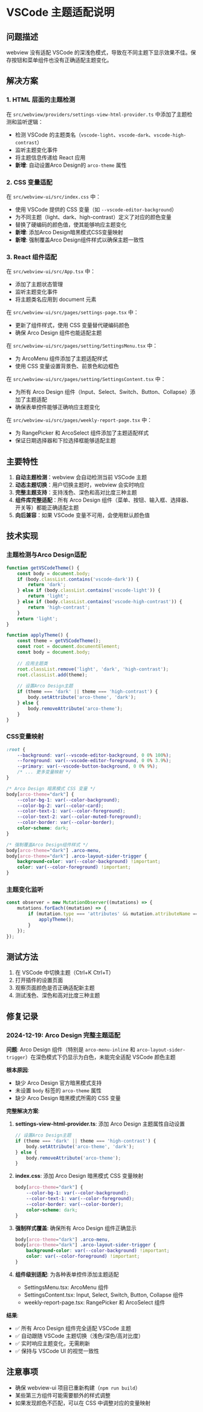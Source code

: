 # VSCode 主题适配说明

## 问题描述
webview 没有适配 VSCode 的深浅色模式，导致在不同主题下显示效果不佳。保存按钮和菜单组件也没有正确适配主题变化。

## 解决方案

### 1. HTML 层面的主题检测
在 `src/webview/providers/settings-view-html-provider.ts` 中添加了主题检测和监听逻辑：
- 检测 VSCode 的主题类名（`vscode-light`、`vscode-dark`、`vscode-high-contrast`）
- 监听主题变化事件
- 将主题信息传递给 React 应用
- **新增**: 自动设置Arco Design的 `arco-theme` 属性

### 2. CSS 变量适配
在 `src/webview-ui/src/index.css` 中：
- 使用 VSCode 提供的 CSS 变量（如 `--vscode-editor-background`）
- 为不同主题（light、dark、high-contrast）定义了对应的颜色变量
- 替换了硬编码的颜色值，使其能够响应主题变化
- **新增**: 添加Arco Design暗黑模式CSS变量映射
- **新增**: 强制覆盖Arco Design组件样式以确保主题一致性

### 3. React 组件适配
在 `src/webview-ui/src/App.tsx` 中：
- 添加了主题状态管理
- 监听主题变化事件
- 将主题类名应用到 document 元素

在 `src/webview-ui/src/pages/settings-page.tsx` 中：
- 更新了组件样式，使用 CSS 变量替代硬编码颜色
- 确保 Arco Design 组件也能适配主题

在 `src/webview-ui/src/pages/setting/SettingsMenu.tsx` 中：
- 为 ArcoMenu 组件添加了主题适配样式
- 使用 CSS 变量设置背景色、前景色和边框色

在 `src/webview-ui/src/pages/setting/SettingsContent.tsx` 中：
- 为所有 Arco Design 组件（Input、Select、Switch、Button、Collapse）添加了主题适配
- 确保表单控件能够正确响应主题变化

在 `src/webview-ui/src/pages/weekly-report-page.tsx` 中：
- 为 RangePicker 和 ArcoSelect 组件添加了主题适配样式
- 保证日期选择器和下拉选择框能够适配主题

## 主要特性

1. **自动主题检测**：webview 会自动检测当前 VSCode 主题
2. **动态主题切换**：用户切换主题时，webview 会实时响应
3. **完整主题支持**：支持浅色、深色和高对比度三种主题
4. **组件库完整适配**：所有 Arco Design 组件（菜单、按钮、输入框、选择器、开关等）都能正确适配主题
5. **向后兼容**：如果 VSCode 变量不可用，会使用默认颜色值

## 技术实现

### 主题检测与Arco Design适配
```javascript
function getVSCodeTheme() {
    const body = document.body;
    if (body.classList.contains('vscode-dark')) {
        return 'dark';
    } else if (body.classList.contains('vscode-light')) {
        return 'light';
    } else if (body.classList.contains('vscode-high-contrast')) {
        return 'high-contrast';
    }
    return 'light';
}

function applyTheme() {
    const theme = getVSCodeTheme();
    const root = document.documentElement;
    const body = document.body;
    
    // 应用主题类
    root.classList.remove('light', 'dark', 'high-contrast');
    root.classList.add(theme);
    
    // 设置Arco Design主题
    if (theme === 'dark' || theme === 'high-contrast') {
        body.setAttribute('arco-theme', 'dark');
    } else {
        body.removeAttribute('arco-theme');
    }
}
```

### CSS变量映射
```css
:root {
    --background: var(--vscode-editor-background, 0 0% 100%);
    --foreground: var(--vscode-editor-foreground, 0 0% 3.9%);
    --primary: var(--vscode-button-background, 0 0% 9%);
    /* ... 更多变量映射 */
}

/* Arco Design 暗黑模式 CSS 变量 */
body[arco-theme="dark"] {
    --color-bg-1: var(--color-background);
    --color-bg-2: var(--color-card);
    --color-text-1: var(--color-foreground);
    --color-text-2: var(--color-muted-foreground);
    --color-border: var(--color-border);
    color-scheme: dark;
}

/* 强制覆盖Arco Design组件样式 */
body[arco-theme="dark"] .arco-menu,
body[arco-theme="dark"] .arco-layout-sider-trigger {
    background-color: var(--color-background) !important;
    color: var(--color-foreground) !important;
}
```

### 主题变化监听
```javascript
const observer = new MutationObserver((mutations) => {
    mutations.forEach((mutation) => {
        if (mutation.type === 'attributes' && mutation.attributeName === 'class') {
            applyTheme();
        }
    });
});
```

## 测试方法

1. 在 VSCode 中切换主题（Ctrl+K Ctrl+T）
2. 打开插件的设置页面
3. 观察页面颜色是否正确适配新主题
4. 测试浅色、深色和高对比度三种主题

## 修复记录

### 2024-12-19: Arco Design 完整主题适配

**问题**: Arco Design 组件（特别是 `arco-menu-inline` 和 `arco-layout-sider-trigger`）在深色模式下仍显示为白色，未能完全适配 VSCode 颜色主题

**根本原因**: 
- 缺少 Arco Design 官方暗黑模式支持
- 未设置 `body` 标签的 `arco-theme` 属性
- 缺少 Arco Design 暗黑模式所需的 CSS 变量

**完整解决方案**:

1. **settings-view-html-provider.ts**: 添加 Arco Design 主题属性自动设置
   ```javascript
   // 设置Arco Design主题
   if (theme === 'dark' || theme === 'high-contrast') {
       body.setAttribute('arco-theme', 'dark');
   } else {
       body.removeAttribute('arco-theme');
   }
   ```

2. **index.css**: 添加 Arco Design 暗黑模式 CSS 变量映射
   ```css
   body[arco-theme="dark"] {
       --color-bg-1: var(--color-background);
       --color-text-1: var(--color-foreground);
       --color-border: var(--color-border);
       color-scheme: dark;
   }
   ```

3. **强制样式覆盖**: 确保所有 Arco Design 组件正确显示
   ```css
   body[arco-theme="dark"] .arco-menu,
   body[arco-theme="dark"] .arco-layout-sider-trigger {
       background-color: var(--color-background) !important;
       color: var(--color-foreground) !important;
   }
   ```

4. **组件级别适配**: 为各种表单控件添加主题适配
   - SettingsMenu.tsx: ArcoMenu 组件
   - SettingsContent.tsx: Input, Select, Switch, Button, Collapse 组件
   - weekly-report-page.tsx: RangePicker 和 ArcoSelect 组件

**结果**: 
- ✅ 所有 Arco Design 组件完全适配 VSCode 主题
- ✅ 自动跟随 VSCode 主题切换（浅色/深色/高对比度）
- ✅ 实时响应主题变化，无需刷新
- ✅ 保持与 VSCode UI 的视觉一致性

## 注意事项

- 确保 webview-ui 项目已重新构建（`npm run build`）
- 某些第三方组件可能需要额外的样式调整
- 如果发现颜色不匹配，可以在 CSS 中调整对应的变量映射
